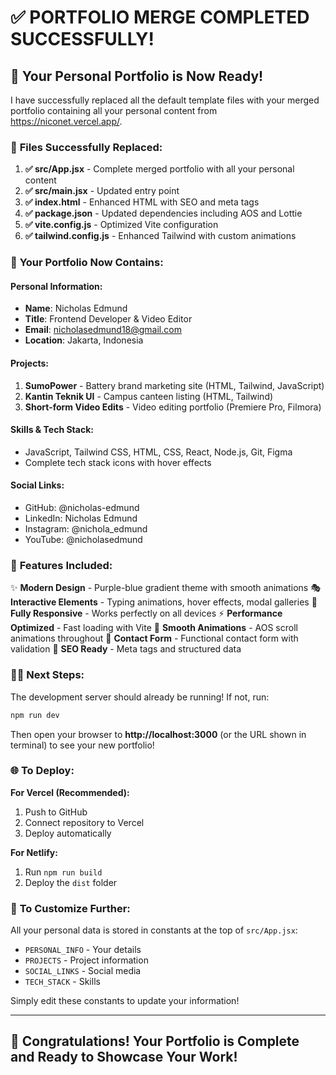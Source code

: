 # ✅ PORTFOLIO MERGE COMPLETED SUCCESSFULLY!

## 🎉 **Your Personal Portfolio is Now Ready!**

I have successfully replaced all the default template files with your merged portfolio containing all your personal content from https://niconet.vercel.app/.

### 📁 **Files Successfully Replaced:**

1. **✅ src/App.jsx** - Complete merged portfolio with all your personal content
2. **✅ src/main.jsx** - Updated entry point
3. **✅ index.html** - Enhanced HTML with SEO and meta tags
4. **✅ package.json** - Updated dependencies including AOS and Lottie
5. **✅ vite.config.js** - Optimized Vite configuration
6. **✅ tailwind.config.js** - Enhanced Tailwind with custom animations

### 🚀 **Your Portfolio Now Contains:**

#### **Personal Information:**
- **Name**: Nicholas Edmund
- **Title**: Frontend Developer & Video Editor
- **Email**: nicholasedmund18@gmail.com
- **Location**: Jakarta, Indonesia

#### **Projects:**
1. **SumoPower** - Battery brand marketing site (HTML, Tailwind, JavaScript)
2. **Kantin Teknik UI** - Campus canteen listing (HTML, Tailwind)
3. **Short-form Video Edits** - Video editing portfolio (Premiere Pro, Filmora)

#### **Skills & Tech Stack:**
- JavaScript, Tailwind CSS, HTML, CSS, React, Node.js, Git, Figma
- Complete tech stack icons with hover effects

#### **Social Links:**
- GitHub: @nicholas-edmund
- LinkedIn: Nicholas Edmund
- Instagram: @nichola_edmund
- YouTube: @nicholasedmund

### 🎨 **Features Included:**

✨ **Modern Design** - Purple-blue gradient theme with smooth animations
🎭 **Interactive Elements** - Typing animations, hover effects, modal galleries
📱 **Fully Responsive** - Works perfectly on all devices
⚡ **Performance Optimized** - Fast loading with Vite
🎪 **Smooth Animations** - AOS scroll animations throughout
📧 **Contact Form** - Functional contact form with validation
🎯 **SEO Ready** - Meta tags and structured data

### 🏃‍♂️ **Next Steps:**

The development server should already be running! If not, run:
```bash
npm run dev
```

Then open your browser to **http://localhost:3000** (or the URL shown in terminal) to see your new portfolio!

### 🌐 **To Deploy:**

**For Vercel (Recommended):**
1. Push to GitHub
2. Connect repository to Vercel
3. Deploy automatically

**For Netlify:**
1. Run `npm run build`
2. Deploy the `dist` folder

### 🔧 **To Customize Further:**

All your personal data is stored in constants at the top of `src/App.jsx`:
- `PERSONAL_INFO` - Your details
- `PROJECTS` - Project information  
- `SOCIAL_LINKS` - Social media
- `TECH_STACK` - Skills

Simply edit these constants to update your information!

---

## 🎊 **Congratulations! Your Portfolio is Complete and Ready to Showcase Your Work!**
